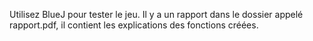 Utilisez BlueJ pour tester le jeu.
Il y a un rapport dans le dossier appelé rapport.pdf, il contient les explications des fonctions créées.
